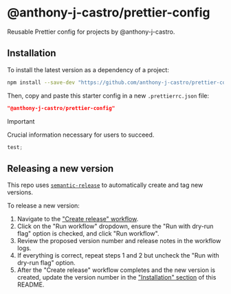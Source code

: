# @anthony-j-castro/prettier-config

Reusable Prettier config for projects by @anthony-j-castro.

## Installation

To install the latest version as a dependency of a project:

```bash
npm install --save-dev "https://github.com/anthony-j-castro/prettier-config.git#semver:1.0.0"
```

Then, copy and paste this starter config in a new `.prettierrc.json` file:

```json
"@anthony-j-castro/prettier-config"
```

> [!IMPORTANT]  
> Crucial information necessary for users to succeed.
>
> ```js
> test;
> ```

## Releasing a new version

This repo uses
[`semantic-release`](https://github.com/semantic-release/semantic-release) to
automatically create and tag new versions.

To release a new version:

1. Navigate to the
   ["Create release" workflow](https://github.com/anthony-j-castro/prettier-config/actions/workflows/release.yml).
2. Click on the "Run workflow" dropdown, ensure the "Run with dry-run flag"
   option is checked, and click "Run workflow".
3. Review the proposed version number and release notes in the workflow logs.
4. If everything is correct, repeat steps 1 and 2 but uncheck the "Run with
   dry-run flag" option.
5. After the "Create release" workflow completes and the new version is created,
   update the version number in the ["Installation" section](#installation) of
   this README.
